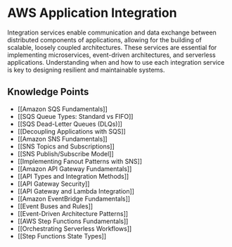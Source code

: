 # AWS Application Integration

Integration services enable communication and data exchange between distributed components of applications, allowing for the building of scalable, loosely coupled architectures. These services are essential for implementing microservices, event-driven architectures, and serverless applications. Understanding when and how to use each integration service is key to designing resilient and maintainable systems.

## Knowledge Points

- [[Amazon SQS Fundamentals]]
- [[SQS Queue Types: Standard vs FIFO]]
- [[SQS Dead-Letter Queues (DLQs)]]
- [[Decoupling Applications with SQS]]
- [[Amazon SNS Fundamentals]]
- [[SNS Topics and Subscriptions]]
- [[SNS Publish/Subscribe Model]]
- [[Implementing Fanout Patterns with SNS]]
- [[Amazon API Gateway Fundamentals]]
- [[API Types and Integration Methods]]
- [[API Gateway Security]]
- [[API Gateway and Lambda Integration]]
- [[Amazon EventBridge Fundamentals]]
- [[Event Buses and Rules]]
- [[Event-Driven Architecture Patterns]]
- [[AWS Step Functions Fundamentals]]
- [[Orchestrating Serverless Workflows]]
- [[Step Functions State Types]]